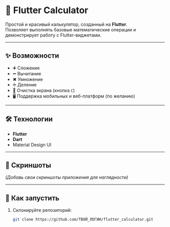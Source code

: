 # 🧮 Flutter Calculator

Простой и красивый калькулятор, созданный на **Flutter**.  
Позволяет выполнять базовые математические операции и демонстрирует работу с Flutter-виджетами.

---

## ✨ Возможности
- ➕ Сложение  
- ➖ Вычитание  
- ✖ Умножение  
- ➗ Деление  
- 🧹 Очистка экрана (кнопка `C`)  
- 🖥️ Поддержка мобильных и веб-платформ (по желанию)

---

## 🛠️ Технологии
- **Flutter**  
- **Dart**  
- Material Design UI  

---

## 📸 Скриншоты
*(Добавь свои скриншоты приложения для наглядности)*  

---

## 🚀 Как запустить
1. Склонируйте репозиторий:
   ```bash
   git clone https://github.com/ТВОЙ_ЛОГИН/flutter_calculator.git
